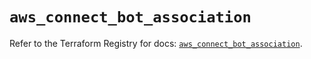 # `aws_connect_bot_association`

Refer to the Terraform Registry for docs: [`aws_connect_bot_association`](https://registry.terraform.io/providers/hashicorp/aws/5.86.1/docs/resources/connect_bot_association).
